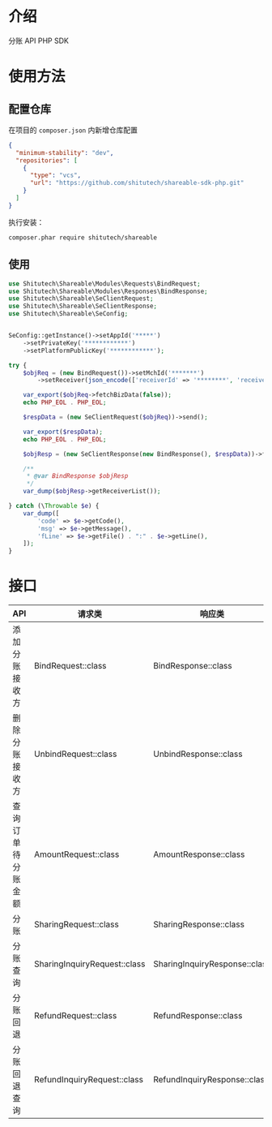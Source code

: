 # 介绍

分账 API PHP SDK

# 使用方法

## 配置仓库

在项目的 ``composer.json`` 内新增仓库配置

```json
{
  "minimum-stability": "dev",
  "repositories": [
    {
      "type": "vcs",
      "url": "https://github.com/shitutech/shareable-sdk-php.git"
    }
  ]
}
```

执行安装：

```shell
composer.phar require shitutech/shareable
```

## 使用

```php
use Shitutech\Shareable\Modules\Requests\BindRequest;
use Shitutech\Shareable\Modules\Responses\BindResponse;
use Shitutech\Shareable\SeClientRequest;
use Shitutech\Shareable\SeClientResponse;
use Shitutech\Shareable\SeConfig;


SeConfig::getInstance()->setAppId('*****')
    ->setPrivateKey('************')
    ->setPlatformPublicKey('************');

try {
    $objReq = (new BindRequest())->setMchId('*******')
        ->setReceiver(json_encode(['receiverId' => '********', 'receiverType' => 'B']));

    var_export($objReq->fetchBizData(false));
    echo PHP_EOL . PHP_EOL;

    $respData = (new SeClientRequest($objReq))->send();

    var_export($respData);
    echo PHP_EOL . PHP_EOL;

    $objResp = (new SeClientResponse(new BindResponse(), $respData))->fetchResult();

    /**
     * @var BindResponse $objResp
     */
    var_dump($objResp->getReceiverList());

} catch (\Throwable $e) {
    var_dump([
        'code' => $e->getCode(),
        'msg' => $e->getMessage(),
        'fLine' => $e->getFile() . ":" . $e->getLine(),
    ]);
}
```

# 接口

| API       | 请求类                          | 响应类                           |
|-----------|------------------------------|-------------------------------|
| 添加分账接收方   | BindRequest::class           | BindResponse::class           |
| 删除分账接收方   | UnbindRequest::class         | UnbindResponse::class         |
| 查询订单待分账金额 | AmountRequest::class         | AmountResponse::class         |
| 分账        | SharingRequest::class        | SharingResponse::class        |
| 分账查询      | SharingInquiryRequest::class | SharingInquiryResponse::class |
| 分账回退      | RefundRequest::class         | RefundResponse::class         |
| 分账回退查询    | RefundInquiryRequest::class  | RefundInquiryResponse::class  |